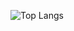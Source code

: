 ![Top Langs](https://github-readme-stats-one-lake-65.vercel.app/api/top-langs/?username=jake-t-dev&theme=github_dark_dimmed&hide=NSIS,XSLT,HTML,CSS,Shell,Makefile,Astro)
